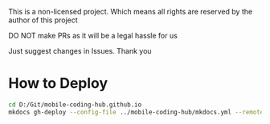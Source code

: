This is a non-licensed project. Which means all rights are
reserved by the author of this project

DO NOT make PRs as it will be a legal hassle for us

Just suggest changes in Issues. Thank you


# How to Deploy

```bash
cd D:/Git/mobile-coding-hub.github.io
mkdocs gh-deploy --config-file ../mobile-coding-hub/mkdocs.yml --remote-branch master
```
